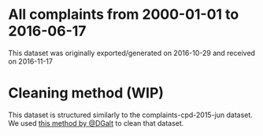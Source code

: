 # All complaints from 2000-01-01 to 2016-06-17
This dataset was originally exported/generated on 2016-10-29 and received on 2016-11-17

# Cleaning method (WIP)
This dataset is structured similarly to the complaints-cpd-2015-jun dataset. We used [this method by @DGalt](https://gist.github.com/DGalt/6b419549086d3aadff8b7cc072fc60b3) to clean that dataset.